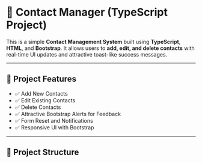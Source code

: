 # 📇 Contact Manager (TypeScript Project)

This is a simple **Contact Management System** built using **TypeScript**, **HTML**, and **Bootstrap**. It allows users to **add, edit, and delete contacts** with real-time UI updates and attractive toast-like success messages.

---

## 🚀 Project Features
- ✅ Add New Contacts
- ✅ Edit Existing Contacts
- ✅ Delete Contacts
- ✅ Attractive Bootstrap Alerts for Feedback
- ✅ Form Reset and Notifications
- ✅ Responsive UI with Bootstrap

---

## 📂 Project Structure
